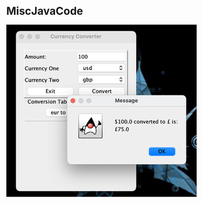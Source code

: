 # MiscJavaCode



![alt text](https://github.com/Ayanle99/MiscJavaCode/blob/main/currencyProject/sc3.png)
